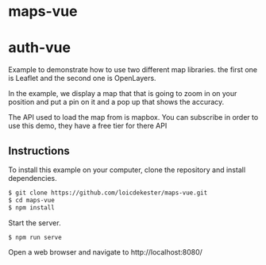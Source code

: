 # maps-vue

# auth-vue
Example to demonstrate how to use two different map libraries. the first one is Leaflet and the second one is OpenLayers.

In the example, we display a map that that is going to zoom in on your position and put a pin on it and a pop up that shows the accuracy.

The API used to load the map from is mapbox. You can subscribe in order to use this demo, they have a free tier for there API

## Instructions

To install this example on your computer, clone the repository and install
dependencies.

```bash
$ git clone https://github.com/loicdekester/maps-vue.git
$ cd maps-vue
$ npm install
```

Start the server.

```bash
$ npm run serve
```
Open a web browser and navigate to http://localhost:8080/


